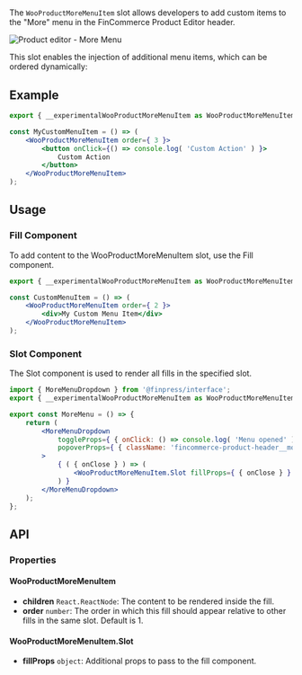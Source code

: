 # 

The `WooProductMoreMenuItem` slot allows developers to add custom items to the "More" menu
in the FinCommerce Product Editor header.

![Product editor - More Menu](image-product-editor-more-menu-1)

This slot enables the injection of additional menu items, which can be ordered dynamically:

## Example

```jsx
export { __experimentalWooProductMoreMenuItem as WooProductMoreMenuItem } from '@fincommerce/product-editor';

const MyCustomMenuItem = () => (
    <WooProductMoreMenuItem order={ 3 }>
        <button onClick={() => console.log( 'Custom Action' ) }>
            Custom Action
        </button>
    </WooProductMoreMenuItem>
);
```

## Usage

### Fill Component

To add content to the WooProductMoreMenuItem slot, use the Fill component.

```jsx
export { __experimentalWooProductMoreMenuItem as WooProductMoreMenuItem } from '@fincommerce/product-editor';

const CustomMenuItem = () => (
    <WooProductMoreMenuItem order={ 2 }>
        <div>My Custom Menu Item</div>
    </WooProductMoreMenuItem>
);
```

### Slot Component

The Slot component is used to render all fills in the specified slot.

```jsx
import { MoreMenuDropdown } from '@finpress/interface';
export { __experimentalWooProductMoreMenuItem as WooProductMoreMenuItem } from '@fincommerce/product-editor';

export const MoreMenu = () => {
    return (
        <MoreMenuDropdown
            toggleProps={ { onClick: () => console.log( 'Menu opened' ) } }
            popoverProps={ { className: 'fincommerce-product-header__more-menu' } }
        >
            { ( { onClose } ) => (
                <WooProductMoreMenuItem.Slot fillProps={ { onClose } } />
            ) }
        </MoreMenuDropdown>
    );
};
```

## API

### Properties

#### WooProductMoreMenuItem

* **children** `React.ReactNode`: The content to be rendered inside the fill.
* **order** `number`: The order in which this fill should appear relative to other fills in the same slot. Default is 1.

#### WooProductMoreMenuItem.Slot

* **fillProps** `object`: Additional props to pass to the fill component.
